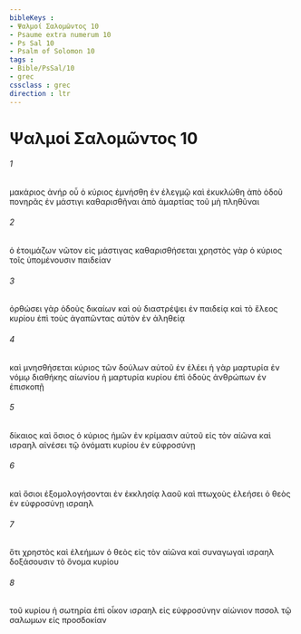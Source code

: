 ```yaml
---
bibleKeys : 
- Ψαλμοί Σαλoμῶντος 10
- Psaume extra numerum 10
- Ps Sal 10
- Psalm of Solomon 10
tags : 
- Bible/PsSal/10
- grec
cssclass : grec
direction : ltr
---
```


# Ψαλμοί Σαλoμῶντος 10

###### 1
μακάριος ἀνήρ οὗ ὁ κύριος ἐμνήσθη ἐν ἐλεγμῷ καὶ ἐκυκλώθη ἀπὸ ὁδοῦ πονηρᾶς ἐν μάστιγι καθαρισθῆναι ἀπὸ ἁμαρτίας τοῦ μὴ πληθῦναι
###### 2
ὁ ἑτοιμάζων νῶτον εἰς μάστιγας καθαρισθήσεται χρηστὸς γὰρ ὁ κύριος τοῖς ὑπομένουσιν παιδείαν
###### 3
ὀρθώσει γὰρ ὁδοὺς δικαίων καὶ οὐ διαστρέψει ἐν παιδείᾳ καὶ τὸ ἔλεος κυρίου ἐπὶ τοὺς ἀγαπῶντας αὐτὸν ἐν ἀληθείᾳ
###### 4
καὶ μνησθήσεται κύριος τῶν δούλων αὐτοῦ ἐν ἐλέει ἡ γὰρ μαρτυρία ἐν νόμῳ διαθήκης αἰωνίου ἡ μαρτυρία κυρίου ἐπὶ ὁδοὺς ἀνθρώπων ἐν ἐπισκοπῇ
###### 5
δίκαιος καὶ ὅσιος ὁ κύριος ἡμῶν ἐν κρίμασιν αὐτοῦ εἰς τὸν αἰῶνα καὶ ισραηλ αἰνέσει τῷ ὀνόματι κυρίου ἐν εὐφροσύνῃ
###### 6
καὶ ὅσιοι ἐξομολογήσονται ἐν ἐκκλησίᾳ λαοῦ καὶ πτωχοὺς ἐλεήσει ὁ θεὸς ἐν εὐφροσύνῃ ισραηλ
###### 7
ὅτι χρηστὸς καὶ ἐλεήμων ὁ θεὸς εἰς τὸν αἰῶνα καὶ συναγωγαὶ ισραηλ δοξάσουσιν τὸ ὄνομα κυρίου
###### 8
τοῦ κυρίου ἡ σωτηρία ἐπὶ οἶκον ισραηλ εἰς εὐφροσύνην αἰώνιον πσσολ τῷ σαλωμων εἰς προσδοκίαν
